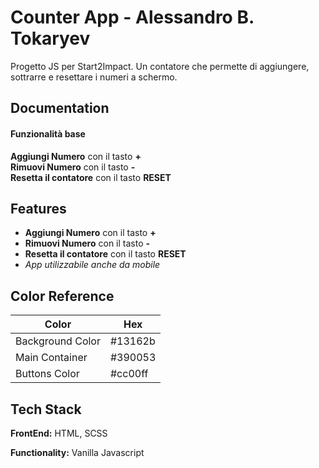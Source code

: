 # Counter App - Alessandro B. Tokaryev

Progetto JS per Start2Impact. Un contatore che permette di aggiungere, sottrarre e resettare i numeri a schermo.

## Documentation

#### Funzionalità base

**Aggiungi Numero** con il tasto **+**  
**Rimuovi Numero** con il tasto **-**  
**Resetta il contatore** con il tasto **RESET**

## Features

- **Aggiungi Numero** con il tasto **+**
- **Rimuovi Numero** con il tasto **-**
- **Resetta il contatore** con il tasto **RESET**
- _App utilizzabile anche da mobile_

## Color Reference

| Color            | Hex     |
| ---------------- | ------- |
| Background Color | #13162b |
| Main Container   | #390053 |
| Buttons Color    | #cc00ff |

## Tech Stack

**FrontEnd:** HTML, SCSS

**Functionality:** Vanilla Javascript
